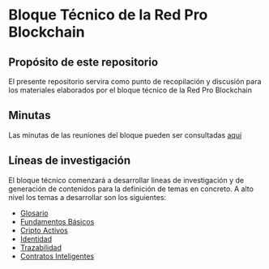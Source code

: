 # Bloque Técnico de la Red Pro Blockchain

## Propósito de este repositorio
El presente repositorio servira como punto de recopilación y discusión para los materiales elaborados por el bloque técnico de la Red Pro Blockchain

## Minutas
Las minutas de las reuniones del bloque pueden ser consultadas [aquí](https://github.com/marmotae/redproblockchain/tree/main/minutas)

## Líneas de investigación
El bloque técnico comenzará a desarrollar lineas de investigación y de generación de contenidos para la definición de temas en concreto. A alto nivel los temas a desarrollar son los siguientes:

- [Glosario](https://github.com/marmotae/redproblockchain/blob/main/Repositorios/fundamentos_basicos/glosario.md)
- [Fundamentos Básicos](https://github.com/marmotae/redproblockchain/tree/main/Repositorios/fundamentos_basicos)
- [Cripto Activos](https://github.com/marmotae/redproblockchain/tree/main/Repositorios/cripto_activos)
- [Identidad](https://github.com/marmotae/redproblockchain/tree/main/Repositorios/identidad)
- [Trazabilidad](https://github.com/marmotae/redproblockchain/tree/main/Repositorios/trazabilidad)
- [Contratos Inteligentes](https://github.com/marmotae/redproblockchain/tree/main/Repositorios/contratos_inteligentes)
